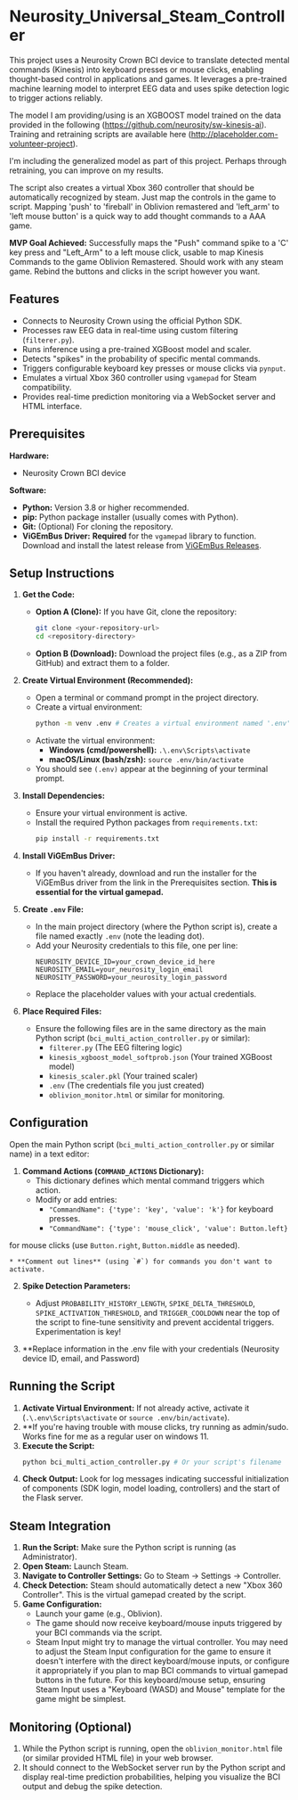 # Neurosity_Universal_Steam_Controller
This project uses a Neurosity Crown BCI device to translate detected mental commands (Kinesis) into keyboard presses or mouse clicks, enabling thought-based control in applications and games. It leverages a pre-trained machine learning model to interpret EEG data and uses spike detection logic to trigger actions reliably. 

The model I am providing/using is an XGBOOST model trained on the data provided in the following (https://github.com/neurosity/sw-kinesis-ai). Training and retraining scripts are available here (http://placeholder.com-volunteer-project).

I'm including the generalized model as part of this project. Perhaps through retraining, you can improve on my results. 

The script also creates a virtual Xbox 360 controller that should be automatically recognized by steam. Just map the controls in the game to script. Mapping 'push' to 'fireball' in Oblivion remastered and 'left_arm' to 'left mouse button' is a quick way to add thought commands to a AAA game. 

**MVP Goal Achieved:** Successfully maps the "Push" command spike to a 'C' key press and "Left_Arm" to a left mouse click, usable to map Kinesis Commands to the game Oblivion Remastered. Should work with any steam game. Rebind the buttons and clicks in the script however you want. 

## Features

* Connects to Neurosity Crown using the official Python SDK.
* Processes raw EEG data in real-time using custom filtering (`filterer.py`).
* Runs inference using a pre-trained XGBoost model and scaler.
* Detects "spikes" in the probability of specific mental commands.
* Triggers configurable keyboard key presses or mouse clicks via `pynput`.
* Emulates a virtual Xbox 360 controller using `vgamepad` for Steam compatibility.
* Provides real-time prediction monitoring via a WebSocket server and HTML interface.

## Prerequisites

**Hardware:**

* Neurosity Crown BCI device

**Software:**

* **Python:** Version 3.8 or higher recommended.
* **pip:** Python package installer (usually comes with Python).
* **Git:** (Optional) For cloning the repository.
* **ViGEmBus Driver:** **Required** for the `vgamepad` library to function. Download and install the latest release from [ViGEmBus Releases](https://github.com/ViGEm/ViGEmBus/releases).

## Setup Instructions

1.  **Get the Code:**
    * **Option A (Clone):** If you have Git, clone the repository:
        ```bash
        git clone <your-repository-url>
        cd <repository-directory>
        ```
    * **Option B (Download):** Download the project files (e.g., as a ZIP from GitHub) and extract them to a folder.

2.  **Create Virtual Environment (Recommended):**
    * Open a terminal or command prompt in the project directory.
    * Create a virtual environment:
        ```bash
        python -m venv .env # Creates a virtual environment named '.env'
        ```
    * Activate the virtual environment:
        * **Windows (cmd/powershell):** `.\.env\Scripts\activate`
        * **macOS/Linux (bash/zsh):** `source .env/bin/activate`
    * You should see `(.env)` appear at the beginning of your terminal prompt.

3.  **Install Dependencies:**
    * Ensure your virtual environment is active.
    * Install the required Python packages from `requirements.txt`:
        ```bash
        pip install -r requirements.txt
        ```

4.  **Install ViGEmBus Driver:**
    * If you haven't already, download and run the installer for the ViGEmBus driver from the link in the Prerequisites section. **This is essential for the virtual gamepad.**

5.  **Create `.env` File:**
    * In the main project directory (where the Python script is), create a file named exactly `.env` (note the leading dot).
    * Add your Neurosity credentials to this file, one per line:
        ```dotenv
        NEUROSITY_DEVICE_ID=your_crown_device_id_here
        NEUROSITY_EMAIL=your_neurosity_login_email
        NEUROSITY_PASSWORD=your_neurosity_login_password
        ```
    * Replace the placeholder values with your actual credentials.

6.  **Place Required Files:**
    * Ensure the following files are in the same directory as the main Python script (`bci_multi_action_controller.py` or similar):
        * `filterer.py` (The EEG filtering logic)
        * `kinesis_xgboost_model_softprob.json` (Your trained XGBoost model)
        * `kinesis_scaler.pkl` (Your trained scaler)
        * `.env` (The credentials file you just created)
        * `oblivion_monitor.html` or similar for monitoring.

## Configuration

Open the main Python script (`bci_multi_action_controller.py` or similar name) in a text editor:

1.  **Command Actions (`COMMAND_ACTIONS` Dictionary):**
    * This dictionary defines which mental command triggers which action.
    * Modify or add entries:
        * `"CommandName": {'type': 'key', 'value': 'k'}` for keyboard presses.
        * `"CommandName": {'type': 'mouse_click', 'value': Button.left}` 

for mouse clicks (use `Button.right`, `Button.middle` as needed). 

    * **Comment out lines** (using `#`) for commands you don't want to activate.


2.  **Spike Detection Parameters:**
    * Adjust `PROBABILITY_HISTORY_LENGTH`, `SPIKE_DELTA_THRESHOLD`, `SPIKE_ACTIVATION_THRESHOLD`, and `TRIGGER_COOLDOWN` near the top of the script to fine-tune sensitivity and prevent accidental triggers. Experimentation is key!

3. **Replace information in the .env file with your credentials (Neurosity device ID, email, and Password)

## Running the Script

1.  **Activate Virtual Environment:** If not already active, activate it (`.\.env\Scripts\activate` or `source .env/bin/activate`).
2.  **If you're having trouble with mouse clicks, try running as admin/sudo. Works fine for me as a regular user on windows 11.
3.  **Execute the Script:**
    ```bash
    python bci_multi_action_controller.py # Or your script's filename
    ```
4.  **Check Output:** Look for log messages indicating successful initialization of components (SDK login, model loading, controllers) and the start of the Flask server.

## Steam Integration

1.  **Run the Script:** Make sure the Python script is running (as Administrator).
2.  **Open Steam:** Launch Steam.
3.  **Navigate to Controller Settings:** Go to Steam -> Settings -> Controller.
4.  **Check Detection:** Steam should automatically detect a new "Xbox 360 Controller". This is the virtual gamepad created by the script.
5.  **Game Configuration:**
    * Launch your game (e.g., Oblivion).
    * The game should now receive keyboard/mouse inputs triggered by your BCI commands via the script.
    * Steam Input might try to manage the virtual controller. You may need to adjust the Steam Input configuration for the game to ensure it doesn't interfere with the direct keyboard/mouse inputs, or configure it appropriately if you plan to map BCI commands to virtual gamepad buttons in the future. For this keyboard/mouse setup, ensuring Steam Input uses a "Keyboard (WASD) and Mouse" template for the game might be simplest.

## Monitoring (Optional)

1.  While the Python script is running, open the `oblivion_monitor.html` file (or similar provided HTML file) in your web browser.
2.  It should connect to the WebSocket server run by the Python script and display real-time prediction probabilities, helping you visualize the BCI output and debug the spike detection.

